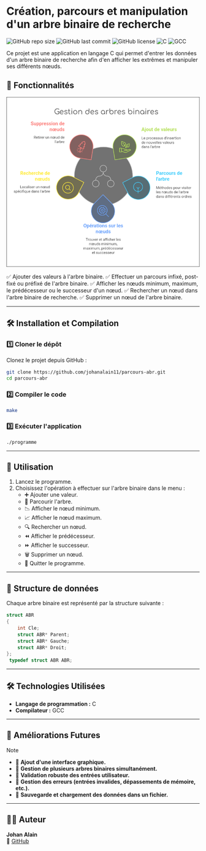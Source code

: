 # Création, parcours et manipulation d'un arbre binaire de recherche

![GitHub repo size](https://img.shields.io/github/repo-size/johanalain11/parcours-abr)
![GitHub last commit](https://img.shields.io/github/last-commit/johanalain11/parcours-abr)
![GitHub license](https://img.shields.io/github/license/johanalain11/etudiant-cotisation)
![C](https://img.shields.io/badge/Language-C-blue)
![GCC](https://img.shields.io/badge/Compiler-GCC-orange)

Ce projet est une application en langage C qui permet d'entrer les données d'un arbre binaire de recherche afin d'en afficher les extrêmes et manipuler ses différents nœuds.

## 🚀 Fonctionnalités

![Fonctionnalités](./Fonctionnalités.png "Fonctionnalités de l'application")

✅ Ajouter des valeurs à l'arbre binaire.
✅ Effectuer un parcours infixé, post-fixé ou préfixé de l'arbre binaire.
✅ Afficher les nœuds minimum, maximum, le prédécesseur ou le successeur d'un nœud.
✅ Rechercher un nœud dans l'arbre binaire de recherche.
✅ Supprimer un nœud de l'arbre binaire.

---
## 🛠️ Installation et Compilation

### 1️⃣ Cloner le dépôt
Clonez le projet depuis GitHub :
```sh
git clone https://github.com/johanalain11/parcours-abr.git
cd parcours-abr
```
### 2️⃣ Compiler le code
```sh
make
```
### 3️⃣ Exécuter l'application
```sh
./programme
```

---
## 📌 Utilisation
1. Lancez le programme.
2. Choisissez l'opération à effectuer sur l'arbre binaire dans le menu :
   - ➕ Ajouter une valeur.
   - 🔄 Parcourir l'arbre.
   - 📉 Afficher le nœud minimum.
   - 📈 Afficher le nœud maximum.
   - 🔍 Rechercher un nœud.
   - ⏪ Afficher le prédécesseur.
   - ⏩ Afficher le successeur.
   - 🗑️ Supprimer un nœud.
   - 🚪 Quitter le programme.

---
## 📂 Structure de données
Chaque arbre binaire est représenté par la structure suivante :
```c
struct ABR
{
    int Cle;
    struct ABR* Parent;
    struct ABR* Gauche;
    struct ABR* Droit;
};
 typedef struct ABR ABR;
```

---
## 🛠️ Technologies Utilisées
- **Langage de programmation :** C
- **Compilateur :** GCC

---
## 🔮 Améliorations Futures
>[!NOTE]
>
>* 📌 **Ajout d'une interface graphique.**
>* 📌 **Gestion de plusieurs arbres binaires simultanément.**
>* 📌 **Validation robuste des entrées utilisateur.**
>* 📌 **Gestion des erreurs (entrées invalides, dépassements de mémoire, etc.).**
>* 📌 **Sauvegarde et chargement des données dans un fichier.**

---
## 👨‍💻 Auteur
**Johan Alain**  
📌 [GitHub](https://github.com/johanalain11/)
